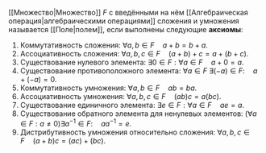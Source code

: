 [[Множество|Множество]] $F$ с введёнными на нём [[Алгебраическая операция|алгебраическими операциями]] сложения и умножения называется [[Поле|полем]], если выполнены следующие **аксиомы**:
1. Коммутативность сложения: $\forall a,b \in F \quad a+b=b+a$.
2. Ассоциативность сложения: $\forall a,b,c \in F \quad (a+b)+c=a+(b+c)$.
3. Существование нулевого элемента: $\exists 0 \in F:\forall a \in F\quad a+0=a$.
4. Существование противоположного элемента: $\forall a\in F\ \exists(-a) \in F:\quad a+(-a)=0$.
5. Коммутативность умножения: $\forall a,b\in F\quad ab=ba$.
6. Ассоциативность умножения: $\forall a,b,c \in F\quad (ab)c=a(bc)$.
7. Существование единичного элемента: $\exists e \in F:\forall a\in F\quad ae=a$.
8. Существование обратного элемента для ненулевых элементов: $(\forall a\in F:a\neq 0)\exists a^{-1}\in F:\quad aa^{-1}=e$.
9. Дистрибутивность умножения относительно сложения: $\forall a,b,c\in F\quad (a+b)c=(ac)+(bc)$.